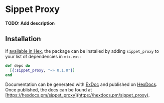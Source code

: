 # Sippet Proxy

**TODO: Add description**

## Installation

If [available in Hex](https://hex.pm/docs/publish), the package can be installed
by adding `sippet_proxy` to your list of dependencies in `mix.exs`:

```elixir
def deps do
  [{:sippet_proxy, "~> 0.1.0"}]
end
```

Documentation can be generated with [ExDoc](https://github.com/elixir-lang/ex_doc)
and published on [HexDocs](https://hexdocs.pm). Once published, the docs can
be found at [https://hexdocs.pm/sippet_proxy](https://hexdocs.pm/sippet_proxy).

